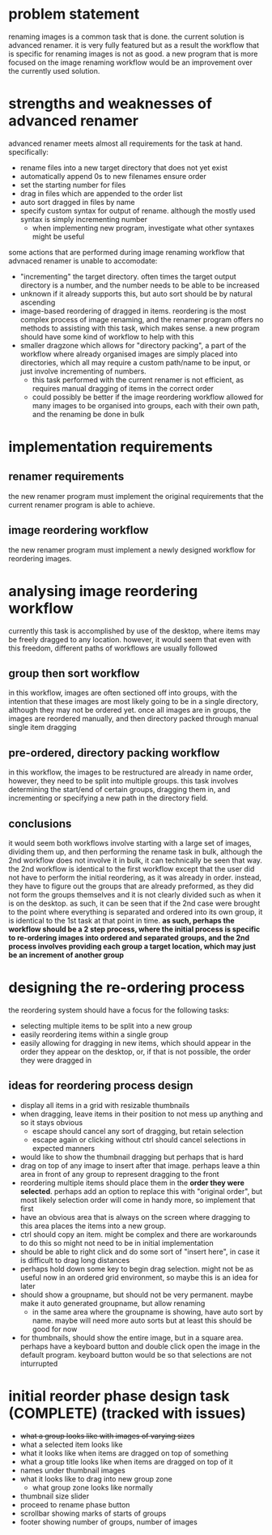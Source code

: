 # problem statement
renaming images is a common task that is done. the current solution is advanced renamer. it is very fully featured but as a result the workflow that is specific for renaming images is not as good. a new program that is more focused on the image renaming workflow would be an improvement over the currently used solution.

# strengths and weaknesses of advanced renamer
advanced renamer meets almost all requirements for the task at hand. specifically:
- rename files into a new target directory that does not yet exist
- automatically append 0s to new filenames ensure order
- set the starting number for files
- drag in files which are appended to the order list
- auto sort dragged in files by name
- specify custom syntax for output of rename. although the mostly used syntax is simply incrementing number
    - when implementing new program, investigate what other syntaxes might be useful

some actions that are performed during image renaming workflow that advnaced renamer is unable to accomodate:
- "incrementing" the target directory. often times the target output directory is a number, and the number needs to be able to be increased
- unknown if it already supports this, but auto sort should be by natural ascending
- image-based reordering of dragged in items. reordering is the most complex process of image renaming, and the renamer program offers no methods to assisting with this task, which makes sense. a new program should have some kind of workflow to help with this
- smaller dragzone which allows for "directory packing", a part of the workflow where already organised images are simply placed into directories, which all may require a custom path/name to be input, or just involve incrementing of numbers.
    - this task performed with the current renamer is not efficient, as requires manual dragging of items in the correct order
    - could possibly be better if the image reordering workflow allowed for many images to be organised into groups, each with their own path, and the renaming be done in bulk

# implementation requirements
## renamer requirements
the new renamer program must implement the original requirements that the current renamer program is able to achieve.

## image reordering workflow
the new renamer program must implement a newly designed workflow for reordering images.

# analysing image reordering workflow
currently this task is accomplished by use of the desktop, where items may be freely dragged to any location. however, it would seem that even with this freedom, different paths of workflows are usually followed

## group then sort workflow
in this workflow, images are often sectioned off into groups, with the intention that these images are most likely going to be in a single directory, although they may not be ordered yet. once all images are in groups, the images are reordered manually, and then directory packed through manual single item dragging

## pre-ordered, directory packing workflow
in this workflow, the images to be restructured are already in name order, however, they need to be split into multiple groups. this task involves determining the start/end of certain groups, dragging them in, and incrementing or specifying a new path in the directory field.

## conclusions
it would seem both workflows involve starting with a large set of images, dividing them up, and then performing the rename task in bulk, although the 2nd workflow does not involve it in bulk, it can technically be seen that way. the 2nd workflow is identical to the first workflow except that the user did not have to perform the initial reordering, as it was already in order. instead, they have to figure out the groups that are already preformed, as they did not form the groups themselves and it is not clearly divided such as when it is on the desktop. as such, it can be seen that if the 2nd case were brought to the point where everything is separated and ordered into its own group, it is identical to the 1st task at that point in time. **as such, perhaps the workflow should be a 2 step process, where the initial process is specific to re-ordering images into ordered and separated groups, and the 2nd process involves providing each group a target location, which may just be an increment of another group**

# designing the re-ordering process
the reordering system should have a focus for the following tasks:
- selecting multiple items to be split into a new group
- easily reordering items within a single group
- easily allowing for dragging in new items, which should appear in the order they appear on the desktop, or, if that is not possible, the order they were dragged in

## ideas for reordering process design
- display all items in a grid with resizable thumbnails
- when dragging, leave items in their position to not mess up anything and so it stays obvious
    - escape should cancel any sort of dragging, but retain selection
    - escape again or clicking without ctrl should cancel selections in expected manners
- would like to show the thumbnail dragging but perhaps that is hard
- drag on top of any image to insert after that image. perhaps leave a thin area in front of any group to represent dragging to the front
- reordering multiple items should place them in the **order they were selected**. perhaps add an option to replace this with "original order", but most likely selection order will come in handy more, so implement that first
- have an obvious area that is always on the screen where dragging to this area places the items into a new group.
- ctrl should copy an item. might be complex and there are workarounds to do this so might not need to be in initial implementation
- should be able to right click and do some sort of "insert here", in case it is difficult to drag long distances
- perhaps hold down some key to begin drag selection. might not be as useful now in an ordered grid environment, so maybe this is an idea for later
- should show a groupname, but should not be very permanent. maybe make it auto generated groupname, but allow renaming
    - in the same area where the groupname is showing, have auto sort by name. maybe will need more auto sorts but at least this should be good for now
- for thumbnails, should show the entire image, but in a square area. perhaps have a keyboard button and double click open the image in the default program. keyboard button would be so that selections are not inturrupted

# initial reorder phase design task (COMPLETE) (tracked with issues)
- ~~what a group looks like with images of varying sizes~~
- what a selected item looks like
- what it looks like when items are dragged on top of something
- what a group title looks like when items are dragged on top of it
- names under thumbnail images
- what it looks like to drag into new group zone
    - what group zone looks like normally
- thumbnail size slider
- proceed to rename phase button
- scrollbar showing marks of starts of groups
- footer showing number of groups, number of images